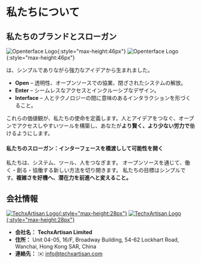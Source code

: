 # 私たちについて

## 私たちのブランドとスローガン

![Openterface Logo](https://assets.openterface.com/images/openterface.svg#only-light){:style="max-height:46px"}
![Openterface Logo](https://assets.openterface.com/images/openterface_w.svg#only-dark){:style="max-height:46px"}

は、シンプルでありながら強力なアイデアから生まれました。

* **Open** – 透明性、オープンソースでの協業、閉ざされたシステムの解放。
* **Enter** – シームレスなアクセスとインクルーシブなデザイン。
* **Interface** – 人とテクノロジーの間に意味のあるインタラクションを形づくること。

これらの価値観が、私たちの使命を定義します。人とアイデアをつなぐ、オープンでアクセスしやすいツールを構築し、あなたが**より賢く、より少ない労力で**働けるようにします。

#### 私たちのスローガン：**インターフェースを橋渡しして可能性を開く**

私たちは、システム、ツール、人をつなぎます。
オープンソースを通じて、働く・創る・協働する新しい方法を切り開きます。
私たちの目標はシンプルです。**複雑さを好機へ、潜在力を前進へと変えること。**

## 会社情報

[![TechxArtisan Logo](https://assets.openterface.com/images/logo_txa_b.svg#only-light){:style="max-height:28px"}](https://techxartisan.com)
[![TechxArtisan Logo](https://assets.openterface.com/images/logo_txa_w.svg#only-dark){:style="max-height:28px"}](https://techxartisan.com)

- **会社名：** **TechxArtisan Limited**  
- **住所：** Unit 04-05, 16/F, Broadway Building, 54-62 Lockhart Road, Wanchai, Hong Kong SAR, China
- **連絡先：** ✉️ [info@techxartisan.com](mailto:info@techxartisan.com)  



